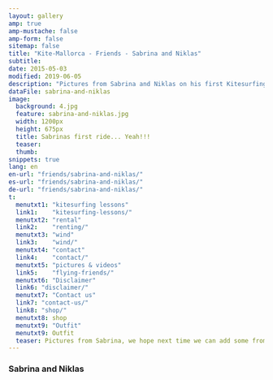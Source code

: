 ```yaml
---
layout: gallery
amp: true
amp-mustache: false
amp-form: false
sitemap: false
title: "Kite-Mallorca - Friends - Sabrina and Niklas"
subtitle: 
date: 2015-05-03 
modified: 2019-06-05 
description: "Pictures from Sabrina and Niklas on his first Kitesurfing lessons. She finished riding! When do you make your pictures with us?"
dataFile: sabrina-and-niklas
image:
  background: 4.jpg
  feature: sabrina-and-niklas.jpg
  width: 1200px
  height: 675px
  title: Sabrinas first ride... Yeah!!!
  teaser: 
  thumb: 
snippets: true
lang: en
en-url: "friends/sabrina-and-niklas/"
es-url: "friends/sabrina-and-niklas/"
de-url: "friends/sabrina-and-niklas/"
t:
  menutxt1: "kitesurfing lessons"
  link1:    "kitesurfing-lessons/"
  menutxt2: "rental"
  link2:    "renting/"
  menutxt3: "wind"
  link3:    "wind/"
  menutxt4: "contact"
  link4:    "contact/"
  menutxt5: "pictures & videos"
  link5:    "flying-friends/"
  menutxt6: "Disclaimer"
  link6: "disclaimer/"
  menutxt7: "Contact us"
  link7: "contact-us/"
  link8: "shop/"
  menutxt8: shop
  menutxt9: "Outfit"
  menutxt9: Outfit
  teaser: Pictures from Sabrina, we hope next time we can add some from Niklas!
---
```


### Sabrina and Niklas
